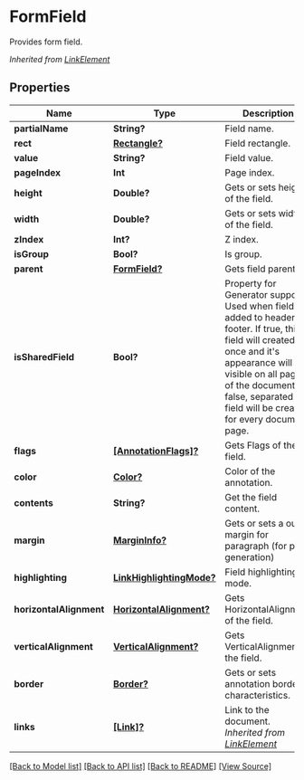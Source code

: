 ﻿# FormField
Provides form field.

*Inherited from [LinkElement](LinkElement.md)*
## Properties
Name | Type | Description | Notes
------------ | ------------- | ------------- | -------------
**partialName** | **String?** | Field name. | [optional]
**rect** | [**Rectangle?**](Rectangle.md) | Field rectangle. | [optional]
**value** | **String?** | Field value. | [optional]
**pageIndex** | **Int** | Page index. | 
**height** | **Double?** | Gets or sets height of the field. | [optional]
**width** | **Double?** | Gets or sets width of the field. | [optional]
**zIndex** | **Int?** | Z index. | [optional]
**isGroup** | **Bool?** | Is group. | [optional]
**parent** | [**FormField?**](FormField.md) | Gets field parent. | [optional]
**isSharedField** | **Bool?** | Property for Generator support. Used when field is added to header or footer. If true, this field will created once and it's appearance will be visible on all pages of the document. If false, separated field will be created for every document page. | [optional]
**flags** | [**[AnnotationFlags]?**](AnnotationFlags.md) | Gets Flags of the field. | [optional]
**color** | [**Color?**](Color.md) | Color of the annotation. | [optional]
**contents** | **String?** | Get the field content. | [optional]
**margin** | [**MarginInfo?**](MarginInfo.md) | Gets or sets a outer margin for paragraph (for pdf generation) | [optional]
**highlighting** | [**LinkHighlightingMode?**](LinkHighlightingMode.md) | Field highlighting mode. | [optional]
**horizontalAlignment** | [**HorizontalAlignment?**](HorizontalAlignment.md) | Gets HorizontalAlignment of the field. | [optional]
**verticalAlignment** | [**VerticalAlignment?**](VerticalAlignment.md) | Gets VerticalAlignment of the field. | [optional]
**border** | [**Border?**](Border.md) | Gets or sets annotation border characteristics. | [optional]
**links** | [**[Link]?**](Link.md) | Link to the document.<br />*Inherited from [LinkElement](LinkElement.md)* | [optional]

[[Back to Model list]](../README.md#documentation-for-models) [[Back to API list]](../README.md#documentation-for-api-endpoints) [[Back to README]](../README.md) [[View Source]](../AsposePdfCloud/Models/FormField.swift)

